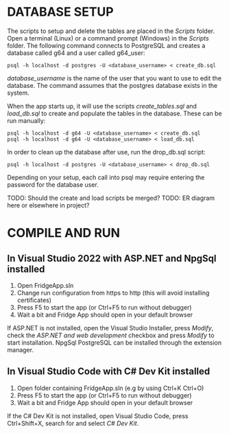 # DATABASE SETUP
The scripts to setup and delete the tables are placed in the _Scripts_ folder. Open a terminal (Linux) or a command prompt (Windows) in the _Scripts_ folder. The following command connects to PostgreSQL and creates a database called g64 and a user called g64_user:

    psql -h localhost -d postgres -U <database_username> < create_db.sql 

_database_username_ is the name of the user that you want to use to edit the database. The command assumes that the postgres database exists in the system.

When the app starts up, it will use the scripts _create_tables.sql_ and _load_db.sql_ to create and populate the tables in the database. These can be run manually:

    psql -h localhost -d g64 -U <database_username> < create_db.sql 
    psql -h localhost -d g64 -U <database_username> < load_db.sql 

In order to clean up the database after use, run the drop_db.sql script:

    psql -h localhost -d postgres -U <database_username> < drop_db.sql 

Depending on your setup, each call into psql may require entering the password for the database user.

TODO: Should the create and load scripts be merged?
TODO: ER diagram here or elsewhere in project?

# COMPILE AND RUN

## In Visual Studio 2022 with ASP.NET and NpgSql installed

1) Open FridgeApp.sln
2) Change run configuration from https to http (this will avoid installing certificates)
3) Press F5 to start the app (or Ctrl+F5 to run without debugger)
4) Wait a bit and Fridge App should open in your default browser

If ASP.NET is not installed, open the Visual Studio Installer, press _Modify_, check the _ASP.NET and web development_ checkbox and press _Modify_ to start installation.
NpgSql PostgreSQL can be installed through the extension manager.

## In Visual Studio Code with C# Dev Kit installed

1) Open folder containing FridgeApp.sln (e.g by using Ctrl+K Ctrl+O)
2) Press F5 to start the app (or Ctrl+F5 to run without debugger)
3) Wait a bit and Fridge App should open in your default browser

If the C# Dev Kit is not installed, open Visual Studio Code, press Ctrl+Shift+X, search for and select _C# Dev Kit_.
